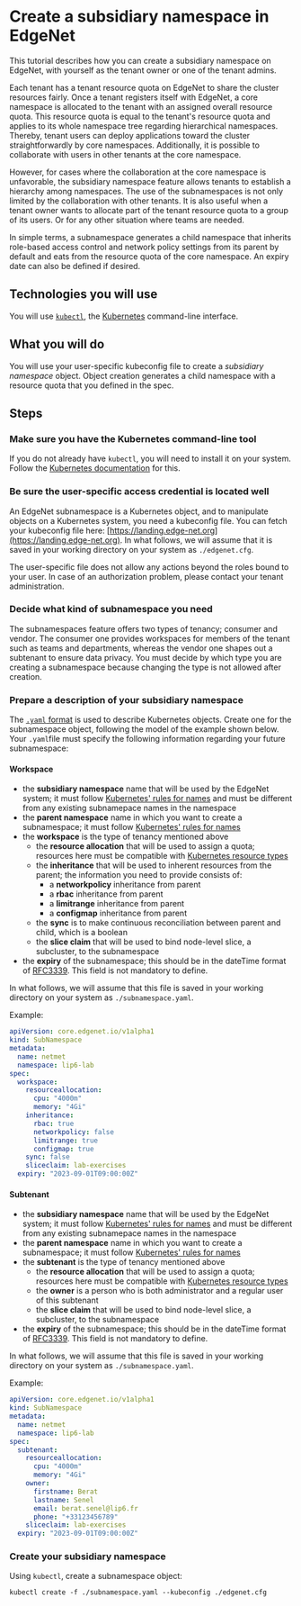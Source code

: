 # Create a subsidiary namespace in EdgeNet

This tutorial describes how you can create a subsidiary namespace on EdgeNet, with yourself as the tenant owner or one of the tenant admins.

Each tenant has a tenant resource quota on EdgeNet to share the cluster resources fairly. Once a tenant registers itself with EdgeNet, a core namespace is allocated to the tenant with an assigned overall resource quota. This resource quota is equal to the tenant's resource quota and applies to its whole namespace tree regarding hierarchical namespaces. Thereby, tenant users can deploy applications toward the cluster straightforwardly by core namespaces. Additionally, it is possible to collaborate with users in other tenants at the core namespace.

However, for cases where the collaboration at the core namespace is unfavorable, the subsidiary namespace feature allows tenants to establish a hierarchy among namespaces. The use of the subnamespaces is not only limited by the collaboration with other tenants. It is also useful when a tenant owner wants to allocate part of the tenant resource quota to a group of its users. Or for any other situation where teams are needed.

In simple terms, a subnamespace generates a child namespace that inherits role-based access control and network policy settings from its parent by default and eats from the resource quota of the core namespace. An expiry date can also be defined if desired.

## Technologies you will use

You will use [``kubectl``](https://kubernetes.io/docs/reference/kubectl/overview/), the [Kubernetes](https://kubernetes.io/) command-line interface.

## What you will do

You will use your user-specific kubeconfig file to create a *subsidiary namespace* object. Object creation generates a child namespace with a resource quota that you defined in the spec.

## Steps

### Make sure you have the Kubernetes command-line tool

If you do not already have ``kubectl``, you will need to install it on your system. Follow the [Kubernetes documentation](https://kubernetes.io/docs/tasks/tools/install-kubectl/) for this.

### Be sure the user-specific access credential is located well

An EdgeNet subnamespace is a Kubernetes object, and to manipulate objects on a Kubernetes system, you need a kubeconfig file.
You can fetch your kubeconfig file here: [https://landing.edge-net.org](https://landing.edge-net.org). In what follows, we will assume that it is saved in your working directory on your system as ``./edgenet.cfg``.

The user-specific file does not allow any actions beyond the roles bound to your user. In case of an authorization problem, please contact your tenant administration.

### Decide what kind of subnamespace you need

The subnamespaces feature offers two types of tenancy; consumer and vendor. 
The consumer one provides workspaces for members of the tenant such as teams and departments, whereas the vendor one shapes out a subtenant to ensure data privacy.
You must decide by which type you are creating a subnamespace because changing the type is not allowed after creation.

### Prepare a description of your subsidiary namespace

The [``.yaml`` format](https://kubernetes.io/docs/concepts/overview/working-with-objects/kubernetes-objects/) is used to describe Kubernetes objects. Create one for the subnamespace object, following the model of the example shown below. Your ``.yaml``file must specify the following information regarding your future subnamespace:

#### Workspace

- the **subsidiary namespace** name that will be used by the EdgeNet system; it must follow [Kubernetes' rules for names](https://kubernetes.io/docs/concepts/overview/working-with-objects/names/) and must be different from any existing subnamepace names in the namespace
- the **parent namespace** name in which you want to create a subnamespace; it must follow [Kubernetes' rules for names](https://kubernetes.io/docs/concepts/overview/working-with-objects/names/)
- the **workspace** is the type of tenancy mentioned above
  - the **resource allocation** that will be used to assign a quota; resources here must be compatible with [Kubernetes resource types](https://kubernetes.io/docs/concepts/configuration/manage-resources-containers/#resource-types)
  - the **inheritance** that will be used to inherent resources from the parent; the information you need to provide consists of:
    - a **networkpolicy** inheritance from parent
    - a **rbac** inheritance from parent
    - a **limitrange** inheritance from parent
    - a **configmap** inheritance from parent
  - the **sync** is to make continuous reconciliation between parent and child, which is a boolean
  - the **slice claim** that will be used to bind node-level slice, a subcluster, to the subnamespace
- the **expiry** of the subnamespace; this should be in the dateTime format of [RFC3339](https://xml2rfc.tools.ietf.org/public/rfc/html/rfc3339.html#anchor14). This field is not mandatory to define.

In what follows, we will assume that this file is saved in your working directory on your system as ``./subnamespace.yaml``.

Example:
```yaml
apiVersion: core.edgenet.io/v1alpha1
kind: SubNamespace
metadata:
  name: netmet
  namespace: lip6-lab
spec:
  workspace:
    resourceallocation:
      cpu: "4000m"
      memory: "4Gi"
    inheritance:
      rbac: true
      networkpolicy: false
      limitrange: true
      configmap: true      
    sync: false
    sliceclaim: lab-exercises
  expiry: "2023-09-01T09:00:00Z"
```

#### Subtenant

- the **subsidiary namespace** name that will be used by the EdgeNet system; it must follow [Kubernetes' rules for names](https://kubernetes.io/docs/concepts/overview/working-with-objects/names/) and must be different from any existing subnamepace names in the namespace
- the **parent namespace** name in which you want to create a subnamespace; it must follow [Kubernetes' rules for names](https://kubernetes.io/docs/concepts/overview/working-with-objects/names/)
- the **subtenant** is the type of tenancy mentioned above
  - the **resource allocation** that will be used to assign a quota; resources here must be compatible with [Kubernetes resource types](https://kubernetes.io/docs/concepts/configuration/manage-resources-containers/#resource-types)
  - the **owner** is a person who is both administrator and a regular user of this subtenant 
  - the **slice claim** that will be used to bind node-level slice, a subcluster, to the subnamespace
- the **expiry** of the subnamespace; this should be in the dateTime format of [RFC3339](https://xml2rfc.tools.ietf.org/public/rfc/html/rfc3339.html#anchor14). This field is not mandatory to define.

In what follows, we will assume that this file is saved in your working directory on your system as ``./subnamespace.yaml``.

Example:
```yaml
apiVersion: core.edgenet.io/v1alpha1
kind: SubNamespace
metadata:
  name: netmet
  namespace: lip6-lab
spec:
  subtenant:
    resourceallocation:
      cpu: "4000m"
      memory: "4Gi"
    owner:
      firstname: Berat
      lastname: Senel
      email: berat.senel@lip6.fr
      phone: "+33123456789"
    sliceclaim: lab-exercises
  expiry: "2023-09-01T09:00:00Z"
```

### Create your subsidiary namespace

Using ``kubectl``, create a subnamespace object:

```
kubectl create -f ./subnamespace.yaml --kubeconfig ./edgenet.cfg
```
